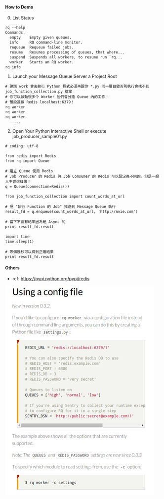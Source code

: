 #### How to Demo

0. List Status
```
rq --help
Commands:
  empty    Empty given queues.
  info     RQ command-line monitor.
  requeue  Requeue failed jobs.
  resume   Resumes processing of queues, that where...
  suspend  Suspends all workers, to resume run `rq...
  worker   Starts an RQ worker.
rq info
```

1. Launch your Message Queue Server a Project Root
```
# 建議 work 會去執行 Python 程式必須再跟你 *.py 同一層目錄否則執行會找不到 job_function_collection.py 檔案
# 你可以啟動很多个 Worker 他們會分擔 Queue 內的工作！
# 預設連線 Redis localhost:6379！
rq worker
rq worker
rq worker
	...
```

2. Open Your Python Interactive Shell or execute job_producer_sample01.py

```
# coding: utf-8

from redis import Redis
from rq import Queue

# 建立 Queue 使用 Redis
# Job Producer 的 Redis 與 Job Comsumer 的 Redis 可以設定為不同的。但是一般人不會這樣做！
q = Queue(connection=Redis())

from job_function_collection import count_words_at_url

# 把 "執行 Function 的 Job" 推送到 Message Queue 執行
result_fd = q.enqueue(count_words_at_url, 'http://nvie.com')

# 當下不會有結果因為是 Async 的
print result_fd.result

import time
time.sleep(1)

# 等個幾秒可以得到正確結果
print result_fd.result
```

#### Others

- ref: https://pypi.python.org/pypi/redis

![Alt text](https://raw.githubusercontent.com/scott1028/RQ-Python-Message-Queue-Study/master/worker_config.jpg "Custom Worker")
